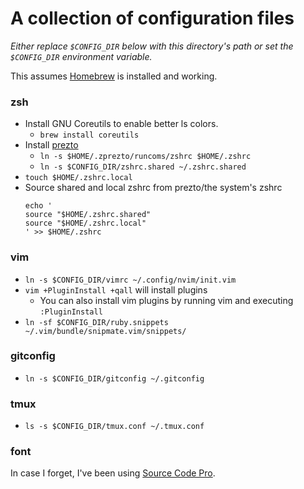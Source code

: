 # A collection of configuration files

*Either replace `$CONFIG_DIR` below with this directory's path or set the 
  `$CONFIG_DIR` environment variable.*

This assumes [Homebrew](https://brew.sh) is installed and working.

### zsh
* Install GNU Coreutils to enable better ls colors.
  * `brew install coreutils`
* Install [prezto](https://github.com/sorin-ionescu/prezto#installation)
  * `ln -s $HOME/.zprezto/runcoms/zshrc $HOME/.zshrc`
  * `ln -s $CONFIG_DIR/zshrc.shared ~/.zshrc.shared`
* `touch $HOME/.zshrc.local`
* Source shared and local zshrc from prezto/the system's zshrc
  ```
  echo '
  source "$HOME/.zshrc.shared"
  source "$HOME/.zshrc.local"
  ' >> $HOME/.zshrc
  ```


### vim
* `ln -s $CONFIG_DIR/vimrc ~/.config/nvim/init.vim`
* `vim +PluginInstall +qall` will install plugins
  * You can also install vim plugins by running vim and executing `:PluginInstall`
* `ln -sf $CONFIG_DIR/ruby.snippets ~/.vim/bundle/snipmate.vim/snippets/`


### gitconfig
* `ln -s $CONFIG_DIR/gitconfig ~/.gitconfig`


### tmux
* `ls -s $CONFIG_DIR/tmux.conf ~/.tmux.conf`

### font

In case I forget, I've been using [Source Code Pro](https://github.com/adobe-fonts/source-code-pro).
